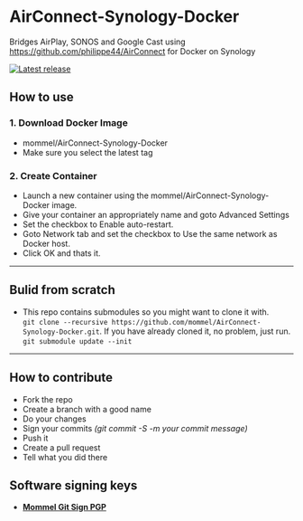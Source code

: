# AirConnect-Synology-Docker
Bridges AirPlay, SONOS and Google Cast using https://github.com/philippe44/AirConnect for Docker on Synology 

[![Latest release](https://img.shields.io/github/v/tag/mommel/AirConnect-Synology-Docker.svg)](https://cloud.docker.com/u/mommel/repository/docker/mommel/airconnect-synology-docker)

## How to use
### 1. Download Docker Image
 * mommel/AirConnect-Synology-Docker
 * Make sure you select the latest tag

### 2. Create Container
 * Launch a new container using the mommel/AirConnect-Synology-Docker image.
 * Give your container an appropriately name and goto Advanced Settings
 * Set the checkbox to Enable auto-restart.
 * Goto Network tab and set the checkbox to Use the same network as Docker host.
 * Click OK and thats it.

_________________

## Bulid from scratch
  * This repo contains submodules so you might want to clone it with.  
  `git clone --recursive https://github.com/mommel/AirConnect-Synology-Docker.git`. 
  If you have already cloned it, no problem, just run. 
  `git submodule update --init` 

_________________

## How to contribute
  * Fork the repo
  * Create a branch with a good name
  * Do your changes
  * Sign your commits _(git commit -S -m your commit message)_
  * Push it
  * Create a pull request
  * Tell what you did there


## Software signing keys
  * **[Mommel Git Sign PGP](https://keybase.io/mommel/pgp_keys.asc?fingerprint=72ea8bab99f9d7ac91f8fbc42e41189665f98971)**
